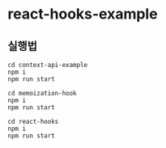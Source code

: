 # react-hooks-example


## 실행법
```
cd context-api-example
npm i
npm run start

cd memoization-hook
npm i
npm run start

cd react-hooks
npm i
npm run start

```